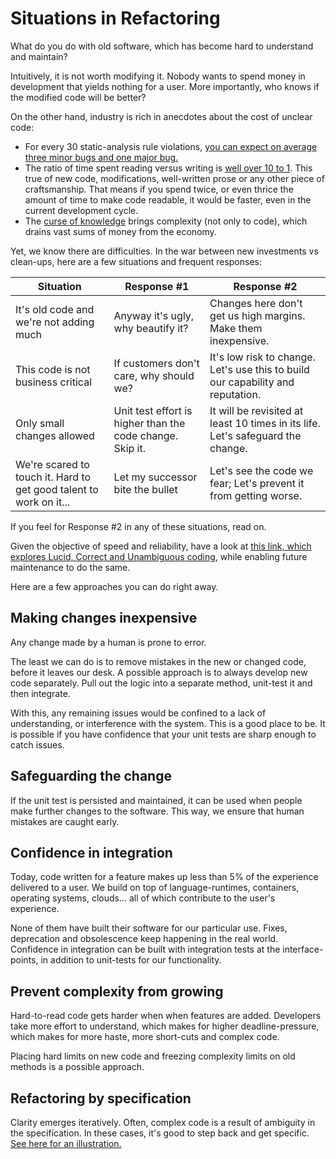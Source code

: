 # Situations in Refactoring

What do you do with old software, which has become hard to understand and maintain?

Intuitively, it is not worth modifying it.
Nobody wants to spend money in development that yields nothing for a user.
More importantly, who knows if the modified code will be better?

On the other hand,
industry is rich in anecdotes about the cost of unclear code:

- For every 30 static-analysis rule violations, [you can expect on average
three minor bugs and one major bug.](https://www.safetyresearch.net/blog/articles/toyota-unintended-acceleration-and-big-bowl-%e2%80%9cspaghetti%e2%80%9d-code)
- The ratio of time spent reading versus writing is
[well over 10 to 1](https://www.goodreads.com/book/show/3735293-clean-code).
This true of new code, modifications, well-written prose or any other piece of craftsmanship.
That means if you spend twice, or even thrice the amount of time to make code readable,
it would be faster, even in the current development cycle.
- The [curse of knowledge](https://stevenpinker.com/files/pinker/files/the_source_of_bad_writing_-_wsj_0.pdf)
brings complexity (not only to code),
which drains vast sums of money from the economy.

Yet, we know there are difficulties. In the war between new investments vs clean-ups,
here are a few situations and frequent responses:

<!-- markdownlint-capture -->
<!-- markdownlint-disable line-length -->

Situation | Response #1 | Response #2
---|---|---
It's old code and we're not adding much | Anyway it's ugly, why beautify it? | Changes here don't get us high margins. Make them inexpensive.
This code is not business critical | If customers don't care, why should we? | It's low risk to change. Let's use this to build our capability and reputation.
Only small changes allowed | Unit test effort is higher than the code change. Skip it. | It will be revisited at least 10 times in its life. Let's safeguard the change.
We're scared to touch it. Hard to get good talent to work on it... | Let my successor bite the bullet | Let's see the code we fear; Let's prevent it from getting worse.
<!-- markdownlint-restore -->

If you feel for Response #2 in any of these situations, read on.

Given the objective of speed and reliability, have a look at
[this link, which explores Lucid, Correct and Unambiguous coding](investment-benefits.md),
while enabling future maintenance to do the same.

Here are a few approaches you can do right away.

## Making changes inexpensive

Any change made by a human is prone to error.

The least we can do is to remove mistakes in the new or changed code,
before it leaves our desk.
A possible approach is to always develop new code separately.
Pull out the logic into a separate method, unit-test it and then integrate.

With this, any remaining issues would be confined to a lack of understanding,
or interference with the system. This is a good place to be.
It is possible if you have confidence
that your unit tests are sharp enough to catch issues.

## Safeguarding the change

If the unit test is persisted and maintained,
it can be used when people make further changes to the software.
This way, we ensure that human mistakes are caught early.

## Confidence in integration

Today, code written for a feature
makes up less than 5% of the experience delivered to a user.
We build on top of language-runtimes, containers, operating systems, clouds...
all of which contribute to the user's experience.

None of them have built their software for our particular use.
Fixes, deprecation and obsolescence keep happening in the real world.
Confidence in integration can be built with integration tests
at the interface-points, in addition to unit-tests for our functionality.

## Prevent complexity from growing

Hard-to-read code gets harder when when features are added. Developers
take more effort to understand, which makes for higher deadline-pressure,
which makes for more haste, more short-cuts and complex code.

Placing hard limits on new code and freezing complexity limits on old methods
is a possible approach.

## Refactoring by specification

Clarity emerges iteratively. Often, complex code is a result of
ambiguity in the specification. In these cases, it's good to
step back and get specific.
[See here for an illustration.](specification-refactoring.md)
